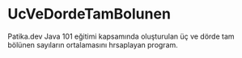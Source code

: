# UcVeDordeTamBolunen
Patika.dev Java 101 eğitimi kapsamında oluşturulan üç ve dörde tam bölünen sayıların ortalamasını hrsaplayan program.
